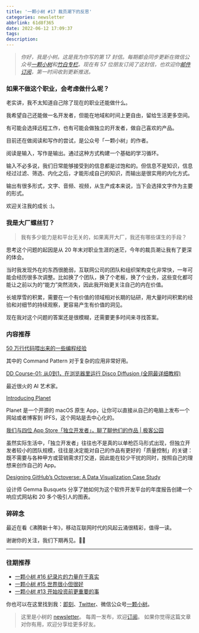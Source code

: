 ```yaml
---
title: '一颗小树 #17 裁员潮下的反思'
categories: newsletter
abbrlink: 61d8f365
date: 2022-06-12 17:09:37
tags:
description:
---
```

> *你好，我是小树。这是我为你写的第 17 封信。每期都会同步更新在微信公众号[一颗小树](https://weixin.sogou.com/weixin?query=a_warm_tree)和[竹白专栏](https://xiaoshu.zhubai.love)。现在有 57 位朋友订阅了这封信，也欢迎你[邮件订阅](https://xiaoshu.zhubai.love)，第一时间收到更新推送。*

### 如果不做这个职业，会考虑做什么呢？

老实讲，我不太知道自己除了现在的职业还能做什么。

我希望自己还能做一名开发者，但能在地域和时间上更自由，留给生活更多空间。

有可能会选择远程工作，也有可能会做独立的开发者，做自己喜欢的产品。

目前还在做阅读和写作的尝试，是公众号「一颗小树」的作者。

阅读是输入，写作是输出。通过这种方式构建一个基础的学习循环。

输入不必多说，我们日常能够接受到的信息都是过饱和的。但信息不是知识，信息经过过滤、筛选、内化之后，才能形成自己的知识，而输出是很实用的内化方式。

输出有很多形式，文字、音频、视频，从生产成本来说，当下会选择文字作为主要的形式。

欢迎关注我的成长 :)。

### 我是大厂螺丝钉？

> 我有多少能力是和平台无关的，如果离开大厂，我还有哪些谋生的手段？

思考这个问题的起因是从 20 年末对职业生涯的迷茫，今年的裁员潮让我有了更深的体会。

当时我发现外在的东西很脆弱，互联网公司的团队和组织架构变化非常快，一年可能会经历很多次调整。比如换了个团队，换了个老板，换了个业务，这些变化都可能让之前以为的“能力”突然消失，因此我开始更关注自己的内在价值。

长坡厚雪的积累，需要在一个有价值的领域相对长期的钻研，用大量时间积累的经验和对细节的持续观察，更容易产生有价值的洞见。

现在我对这个问题的答案还是很模糊，还需要更多时间来寻找答案。

### 内容推荐

[50 万行代码喂出来的一些编程经验](https://mp.weixin.qq.com/s/SMxcxWZt4atct0bUHPMO0g)

其中的 Command Pattern 对于复杂的应用非常好用。

[DD Course-01: 从0到1，在浏览器里运行 Disco Diffusion (全网最详细教程)](https://mp.weixin.qq.com/s?__biz=MzAxMzMxNDIyOA==&mid=2655548050&idx=1&sn=373a72dc1fa9ccb99f444af0cc86dab1&chksm=8018a349b76f2a5ff15ad3456dadb3f263bc19f6f10e9f169a786a55bccbf22357ad3a593fd4&mpshare=1&scene=1&srcid=0607h30lipuwiiCnNadFhopU&sharer_sharetime=1654617867853&sharer_shareid=4c63140522fe404b48188e25cc789c37#rd)

最近很火的 AI 艺术家。

[Introducing Planet](https://ipfs.io/ipns/olivida.eth/D2FC97F4-4F27-4FE2-A6BE-12C8DF44BBC1/)

Planet 是一个开源的 macOS 原生 App，让你可以直接从自己的电脑上发布一个网站或者博客到 IPFS，这个网站是去中心化的。

[我们与四位 App Store「独立开发者」，聊了聊他们的作品 | 极客公园](http://www.geekpark.net/news/303164)

虽然实际生活中，「独立开发者」往往也不是真的以单枪匹马形式出现，但独立开发者较小的团队规模，往往是决定能对自己的作品有更好的「质量控制」的关键：既不需要与各种甲方或营销需求打交道，因此能在较少干扰的同时，按照自己的理想来创作自己的 App。

[Designing GitHub’s Octoverse: A Data Visualization Case Study](https://www.toptal.com/designers/data-visualization/github-data-visualization-case-study)

设计师 Gemma Busquets 分享了她如何为这个软件开发平台的年度报告创建一个响应式网站和 20 多个吸引人的图表。

### 碎碎念

最近在看《沸腾新十年》，移动互联网时代的风起云涌很精彩，值得一读。

谢谢你的关注，我们下期再见。👋🏻

---

### 往期推荐
- [一颗小树 #16 纪录片的力量在于真实](https://xiaoshu.zhubai.love/posts/2145411619529281536)
- [一颗小树 #15 世界很小但很好](https://xiaoshu.zhubai.love/posts/2142874378118070272)
- [一颗小树 #13 开始投资前更重要的事](https://xiaoshu.zhubai.love/posts/2137800906510094336)

你也可以在这里找到我：[即刻](https://okjk.co/3Vsn5T)、[Twitter](https://twitter.com/yeshu_in_future)、微信公众号[一颗小树](https://weixin.sogou.com/weixin?query=a_warm_tree)。

> 这里是小树的 [newsletter](https://xiaoshu.zhubai.love)。 每周一发布，欢迎[订阅](https://xiaoshu.zhubai.love)。
> 如果你觉得这篇文章对你有用，欢迎分享给更多好友。
